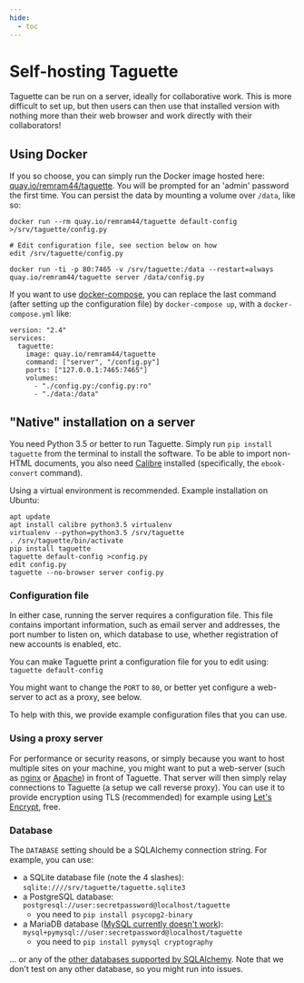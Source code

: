 ```yaml
---
hide:
  - toc
---
```


# Self-hosting Taguette

Taguette can be run on a server, ideally for collaborative work. This is more difficult to set up, but then users can then use that installed version with nothing more than their web browser and work directly with their collaborators!

## Using Docker
If you so choose, you can simply run the Docker image hosted here: [quay.io/remram44/taguette](https://quay.io/repository/remram44/taguette). You will be prompted for an 'admin' password the first time. You can persist the data by mounting a volume over `/data`, like so:

```
docker run --rm quay.io/remram44/taguette default-config >/srv/taguette/config.py

# Edit configuration file, see section below on how
edit /srv/taguette/config.py

docker run -ti -p 80:7465 -v /srv/taguette:/data --restart=always quay.io/remram44/taguette server /data/config.py
```
If you want to use [docker-compose](https://docs.docker.com/compose/), you can replace the last command (after setting up the configuration file) by `docker-compose up`, with a `docker-compose.yml` like:

```
version: "2.4"
services:
  taguette:
    image: quay.io/remram44/taguette
    command: ["server", "/config.py"]
    ports: ["127.0.0.1:7465:7465"]
    volumes:
      - "./config.py:/config.py:ro"
      - "./data:/data"
```

## "Native" installation on a server

You need Python 3.5 or better to run Taguette. Simply run `pip install taguette` from the terminal to install the software. To be able to import non-HTML documents, you also need [Calibre](https://calibre.org) installed (specifically, the `ebook-convert` command).

Using a virtual environment is recommended. Example installation on Ubuntu:

```
apt update
apt install calibre python3.5 virtualenv
virtualenv --python=python3.5 /srv/taguette
. /srv/taguette/bin/activate
pip install taguette
taguette default-config >config.py
edit config.py
taguette --no-browser server config.py
```

### Configuration file

In either case, running the server requires a configuration file. This file contains important information, such as email server and addresses, the port number to listen on, which database to use, whether registration of new accounts is enabled, etc.

You can make Taguette print a configuration file for you to edit using: `taguette default-config`

You might want to change the `PORT` to `80`, or better yet configure a web-server to act as a proxy, see below.

To help with this, we provide example configuration files that you can use.

### Using a proxy server

For performance or security reasons, or simply because you want to host multiple sites on your machine, you might want to put a web-server (such as [nginx](https://nginx.org/) or [Apache](https://httpd.apache.org/)) in front of Taguette. That server will then simply relay connections to Taguette (a setup we call reverse proxy). You can use it to provide encryption using TLS (recommended) for example using [Let's Encrypt](https://letsencrypt.org/), free.

### Database

The `DATABASE` setting should be a SQLAlchemy connection string. For example, you can use:

* a SQLite database file (note the 4 slashes): `sqlite:////srv/taguette/taguette.sqlite3`
* a PostgreSQL database: `postgresql://user:secretpassword@localhost/taguette`
    * you need to `pip install psycopg2-binary`
* a MariaDB database ([MySQL currently doesn't work](https://gitlab.com/remram44/taguette/-/merge_requests/84)): `mysql+pymysql://user:secretpassword@localhost/taguette`
    * you need to `pip install pymysql cryptography`

... or any of the [other databases supported by SQLAlchemy](https://docs.sqlalchemy.org/en/13/core/engines.html). Note that we don't test on any other database, so you might run into issues.